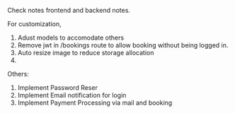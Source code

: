 Check notes frontend and backend notes.


For customization,

1. Adust models to accomodate others
2. Remove jwt in /bookings route to allow booking without being logged in.
3.  Auto resize image to reduce storage allocation
4.  


Others:
1.  Implement Password Reser
2.  Implement Email notification for login
3.  Implement Payment Processing via mail and booking